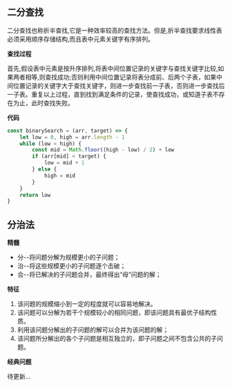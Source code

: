 ## 二分查找

二分查找也称折半查找,它是一种效率较高的查找方法。但是,折半查找要求线性表必须采用顺序存储结构,而且表中元素关键字有序排列。

**查找过程**

首先,假设表中元素是按升序排列,将表中间位置记录的关键字与查找关键字比较,如果两者相等,则查找成功;否则利用中间位置记录将表分成前、后两个子表，如果中间位置记录的关键字大于查找关键字，则进一步查找前一子表，否则进一步查找后一子表。重复以上过程，直到找到满足条件的记录，使查找成功，或知道子表不存在为止，此时查找失败。

**代码**

```javascript
const binarySearch = (arr, target) => {
    let low = 0, high = arr.length - 1
    while (low < high) {
        const mid = Math.floor((high - low) / 2) + low
        if (arr[mid] < target) {
            low = mid + 1
        } else {
            high = mid
        }
    }
    return low
}
```


## 分治法

**精髓**

- 分--将问题分解为规模更小的子问题；
- 治--将这些规模更小的子问题逐个击破；
- 合--将已解决的子问题合并，最终得出“母”问题的解；

**特征**

1. 该问题的规模缩小到一定的程度就可以容易地解决。
2. 该问题可以分解为若干个规模较小的相同问题，即该问题具有最优子结构性质。
3. 利用该问题分解出的子问题的解可以合并为该问题的解；
4. 该问题所分解出的各个子问题是相互独立的，即子问题之间不包含公共的子问题。

**经典问题**

待更新...